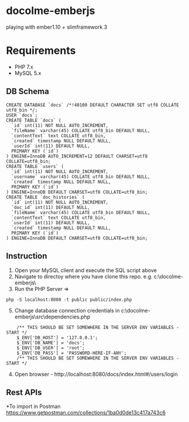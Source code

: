 # docolme-emberjs
playing with ember1.10 + slimframework 3

# Requirements
* PHP 7.x
* MySQL 5.x

## DB Schema
```
CREATE DATABASE `docs` /*!40100 DEFAULT CHARACTER SET utf8 COLLATE utf8_bin */;
USER `docs`;
CREATE TABLE `docs` (
  `id` int(11) NOT NULL AUTO_INCREMENT,
  `fileName` varchar(45) COLLATE utf8_bin DEFAULT NULL,
  `contentText` text COLLATE utf8_bin,
  `created` timestamp NULL DEFAULT NULL,
  `userId` int(11) DEFAULT NULL,
  PRIMARY KEY (`id`)
) ENGINE=InnoDB AUTO_INCREMENT=12 DEFAULT CHARSET=utf8 COLLATE=utf8_bin;
CREATE TABLE `users` (
  `id` int(11) NOT NULL AUTO_INCREMENT,
  `username` varchar(45) COLLATE utf8_bin DEFAULT NULL,
  `created` timestamp NULL DEFAULT NULL,
  PRIMARY KEY (`id`)
) ENGINE=InnoDB DEFAULT CHARSET=utf8 COLLATE=utf8_bin;
CREATE TABLE `doc_histories` (
  `id` int(11) NOT NULL AUTO_INCREMENT,
  `doc_id` int(11) DEFAULT NULL,
  `fileName` varchar(45) COLLATE utf8_bin DEFAULT NULL,
  `contentText` text COLLATE utf8_bin,
  `userId` int(11) DEFAULT NULL,
  `created` timestamp NULL DEFAULT NULL,
  PRIMARY KEY (`id`)
) ENGINE=InnoDB DEFAULT CHARSET=utf8 COLLATE=utf8_bin;
```
## Instruction
1. Open your MySQL client and execute the SQL script above
2. Navigate to directoy where you have clone this repo. e.g.  c:\docolme-emberjs\
3. Run the PHP Server => 
```
php -S localhost:8080 -t public public/index.php
```
5. Change database connection credentials in c:\docolme-emberjs\src\dependencies.php
```
    /** THIS SHOULD BE SET SOMEWHERE IN THE SERVER ENV VARIABLES - START */
    $_ENV['DB_HOST'] = '127.0.0.1';
    $_ENV['DB_NAME'] = 'docs';
    $_ENV['DB_USER'] = 'root';
    $_ENV['DB_PASS'] = 'PASSWORD-HERE-IF-ANY';
    /** THIS SHOULD BE SET SOMEWHERE IN THE SERVER ENV VARIABLES - START */
```
4. Open browser - http://localhost:8080/docs/index.html#/users/login 

## Rest APIs
*To import in Postman
https://www.getpostman.com/collections/1ba0d0de13c417a743c6
